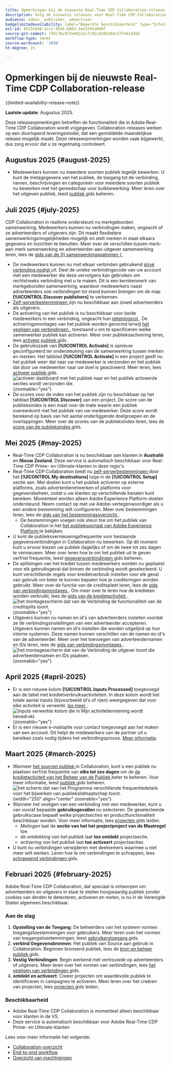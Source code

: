 ```yaml
---
title: Opmerkingen bij de nieuwste Real-Time CDP Collaboration-release
description: Volg de nieuwste releases voor Real-Time CDP Collaboration
audience: admin, publisher, advertiser
badgelimitedavailability: label="Beperkte beschikbaarheid" type="Informative" url="https://helpx.adobe.com/legal/product-descriptions/real-time-customer-data-platform-collaboration.html newtab=true"
exl-id: 8513c648-1cc1-4544-b86d-2ee3193ab60f
source-git-commit: 738c7bc9f3a482a1c7c92c820b364c577e61dd56
workflow-type: tm+mt
source-wordcount: '1030'
ht-degree: 1%

---
```


# Opmerkingen bij de nieuwste Real-Time CDP Collaboration-release

{{limited-availability-release-note}}

**Laatste update**: Augustus 2025.

Deze releaseopmerkingen betreffen de functionaliteit die in Adobe Real-Time CDP Collaboration wordt vrijgegeven. Collaboration-releases werken op een doorlopend leveringsmodel, dat een gemiddelde maandelijkse release mogelijk maakt. Deze releaseopmerkingen worden vaak bijgewerkt, dus zorg ervoor dat u ze regelmatig controleert.

## Augustus 2025 {#august-2025}

* Medewerkers kunnen nu meerdere soorten publiek tegelijk bewerken. U kunt de metagegevens van het publiek, de toegang tot de verbinding, namen, beschrijvingen en categorieën voor meerdere soorten publiek nu bewerken met het gereedschap voor bulkbewerking. Meer leren over het uitgeven publiek, leest [ publiek ](../setup/onboard-audiences.md#edit-audiences) gids beheren.

## Juli 2025 {#july-2025}

CDP Collaboration in realtime ondersteunt nu merkgebonden samenwerking. Medewerkers kunnen nu verbindingen maken, ongeacht of ze adverteerders of uitgevers zijn. Dit maakt flexibelere samenwerkingsmogelijkheden mogelijk en stelt merken in staat elkaars gegevens en inzichten te benutten. Meer over de verschillen tussen merk-aan-merk samenwerking en adverteerder-aan-uitgever samenwerking leren, lees de [ gids van de 0} samenwerkingspatronen {.](../overview/collaboration-patterns.md)

* De medewerkers kunnen nu met elkaar verbinden gebruikend [ privé verbinding nodigt ](../connect/establishing-connections.md#private-connection-invites) uit. Deel de unieke verbindingscode van uw account met een medewerker die deze vervolgens kan gebruiken om rechtstreeks verbinding met u te maken. Dit is een kernkenmerk van merkgebonden samenwerking, waardoor medewerkers naast adverteerders ook verbindingen tot stand kunnen brengen om de map **[!UICONTROL Discover publishers]** te verkennen.
* [ Zelf-serverbestemmingen ](../setup/manage-destinations.md) zijn nu beschikbaar aan zowel adverteerders als uitgevers.
* De activering van het publiek is nu beschikbaar voor beide medewerkers in een verbinding, ongeacht hun [ rekeningsrol ](../overview/roles.md). De activeringsmontages van het publiek worden gevormd terwijl [ het vestigen van verbindingen ](../connect/establishing-connections.md#configure-connection-settings), toestaand u om te specificeren welke samenwerker publiek kan activeren. Meer over publieksactivering leren, lees [ activeer publiek ](../collaborate/activate.md) gids.
* De gebruikszaak van **[!UICONTROL Activate]** is opnieuw geconfigureerd ter ondersteuning van de samenwerking tussen merken en merken. Het tabblad **[!UICONTROL Activate]** in een project geeft nu het publiek weer dat naar uw medewerker is verzonden en het publiek dat door uw medewerker naar uw doel is geactiveerd. Meer leren, lees [ activeer publiek ](../collaborate/activate.md) gids. <br> ![ activeer dashboard met het publiek naar en het publiek activeerde secties wordt verzonden die.](/help/assets/release-notes/2025/activate-dashboard.png){zoomable="yes"}
* De scores voor de index van het publiek zijn nu beschikbaar op het tabblad **[!UICONTROL Discover]** van een project. De score van de publieksindex is een maat voor de mate waarin een publiek overeenkomt met het publiek van uw medewerker. Deze score wordt berekend op basis van het aantal onderliggende doelgroepen en de overlappingen. Meer over de scores van de publieksindex leren, lees de [ score van de publieksindex ](../collaborate/discover.md#audience-index-score) gids.

## Mei 2025 {#may-2025}

* Real-Time CDP Collaboration is nu beschikbaar aan klanten in **Australië** en **Nieuw Zeeland**. Deze service is automatisch beschikbaar voor Real-Time CDP Prime- en Ultimate-klanten in deze regio&#39;s.
* Real-Time CDP Collaboration biedt nu [ zelf-serverbestemmingen ](../setup/manage-destinations.md) door het **[!UICONTROL My destinations]** lusje in de **[!UICONTROL Setup]** sectie aan. Met doelen kunt u het publiek activeren op externe platforms, zoals advertentienetwerken of platforms voor gegevensbeheer, zodat u uw klanten op verschillende kanalen kunt bereiken. Momenteel worden alleen Adobe Experience Platform-doelen ondersteund. Neem contact op met uw Adobe-vertegenwoordiger als u een andere bestemming wilt configureren. Meer over bestemmingen leren, lees de [ gids van het bestemmingsoverzicht ](../destinations/overview.md).
   * De bestemmingen voegen ook steun toe om het publiek van Collaboration in het [ het publieksportaal van Adobe Experience Platform ](https://experienceleague.adobe.com/en/docs/experience-platform/segmentation/ui/audience-portal.md#manage-audiences) te bekijken.
* U kunt de publieksvernieuwingsfrequentie voor bestaande gegevensverbindingen in Collaboration nu bewerken. Op dit moment kunt u ervoor kiezen uw publiek dagelijks of om de twee tot zes dagen te vernieuwen. Meer over leren hoe te om het publiek uit te geven verfrist frequentie, leest [ gegevensverbindingen ](../setup/manage-data-connection.md#scheduling) gids beheren.
* De splitsingen van het krediet tussen medewerkers worden nu geplaatst voor elk gebruiksgeval dat binnen de verbinding wordt geselecteerd. U kunt verschillende regels voor kredietverbruik instellen voor elk geval van gebruik om beter te kunnen bepalen hoe je crediteringen worden gebruikt. Meer over de functie van de creditspleet leren, lees de [ gids van verbindingsmontages ](../connect/establishing-connections.md#connection-settings). Om meer over te leren hoe de kredieten worden verbruikt, lees de [ gids van de kredietactiviteit ](../setup/my-activity.md#types-of-activities). <br> ![ het montagesscherm dat van de Verbinding de functionaliteit van de creditsplits toont.](/help/assets/release-notes/2025/credit-split.png){zoomable="yes"}
* Uitgevers kunnen nu namen en id&#39;s van adverteerders instellen voordat ze de verbindingsinstellingen van een adverteerder accepteren. Uitgevers kunnen namen en id&#39;s instellen die worden uitgelijnd op hun interne systemen. Deze namen kunnen verschillen van de namen en id&#39;s van de adverteerder. Meer over het toevoegen van adverteerdernamen en IDs leren, lees de [ gids van verbindingsmontages ](../connect/establishing-connections.md#connection-settings.md). <br> ![ het montagesscherm dat van de Verbinding de uitgever toont die adverteerdernamen en IDs plaatsen.](/help/assets/release-notes/2025/add-advertiser-names-modal.png){zoomable="yes"}

## April 2025 {#april-2025}

* Er is een nieuwe kolom **[!UICONTROL Inputs Processed]** toegevoegd aan de tabel met kredietverbruiksactiviteiten. In deze kolom wordt het totale aantal inputs (bijvoorbeeld id&#39;s of rijen) weergegeven dat voor elke activiteit is verwerkt. [ las meer ](/help/guide/setup/my-activity.md#inputs-processed). <br> ![ Inputs verwerkte kolom die in Mijn activiteitenmening wordt benadrukt.](/help/assets/release-notes/2025/inputs-processed-column.png){zoomable="yes"}
* Er is een nieuwe e-mailoptie voor contact toegevoegd aan het maken van een account. Dit helpt de medewerkers van de partner uit u bereiken zoals nodig tijdens het verbindingsproces. [Meer informatie](../setup/onboard-account.md).

## Maart 2025 {#march-2025}

* Wanneer [ het sourcen publiek ](/help/guide/setup/onboard-audiences.md) in Collaboration, kunt u een publiek nu plaatsen verfrist frequentie van **elke tot zes dagen** om de [ de kredietactiviteit van het Beheer van de Publiek ](/help/guide/setup/my-activity.md#types-of-activities) beter te beheren. Voor meer informatie, leest [ publiek ](https://experienceleague.adobe.com/en/docs/experience-platform/segmentation/ui/audience-portal.md#manage-audiences) gids beheren. <br> ![ het scherm dat van het Programma verschillende frequentiedetails voor het bijwerken van publiekslidmaatschap toont.](/help/assets/setup/add-manage-audiences/audience-scheduling-frequency.png " het scherm dat van het Programma verschillende frequentiedetails voor het bijwerken van publiekslidmaatschap toont."){width="250" align="center" zoomable="yes"}
* Wanneer het vestigen van een verbinding met een medewerker, kunt u van vooraf bepaalde **gebruiksgevallen** nu selecteren. De geselecteerde gebruikscase bepaalt welke projectsecties en productfunctionaliteit beschikbaar worden. Voor meer informatie, lees [ projecten ](/help/guide/collaborate/manage-projects.md#project-use-cases) gids leiden.
   * *Metingen* laat de **sectie van het het projectproject van de Maatregel** toe.
   * *de ontdekking van het publiek* laat **toe ontdekt** projectsectie.
   * *activering van het publiek* laat **toe activeert** projectsecties <br>
* U kunt nu verbindingen verwijderen met deelnemers waarmee u niet meer wilt werken. Leren hoe te om verbindingen te schrappen, lees [ schrappend verbindingen ](/help/guide/connect/establishing-connections.md#delete-connections) gids.

## Februari 2025 {#february-2025}

Adobe Real-Time CDP Collaboration, dat speciaal is ontworpen om adverteerders en uitgevers in staat te stellen hoogwaardig publiek zonder cookies van derden te detecteren, activeren en meten, is nu in de Verenigde Staten algemeen beschikbaar.

### Aan de slag

1. **Opstelling van de Toegang**: De beheerders van het systeem vormen toegangstoestemmingen voor gebruikers. Meer leren over het vormen van toegangstoestemmingen, leest [ gebruikerstoegang ](/help/guide/permissions/manage-user-access.md#RTCDP-collaboration-access) gids.
2. **verbind Gegevensbronnen**: Het publiek van Source aan gebruik in Collaboration. Beginnen bronsend publiek, lees de [ bron en beheer publiek ](/help/guide/setup/onboard-audiences.md) gids.
3. **Vestig Verbindingen**: Begin werkend met vertrouwde op adverteerders of uitgevers. Meer leren over het vormen van verbindingen, lees [ het vestigen van verbindingen ](/help/guide/connect/establishing-connections.md) gids.
4. **ontdekt en activeert**: Creeer projecten om waardevolle publiek te identificeren in campagnes te activeren. Meer leren over het creëren van projecten, lees [ projecten ](/help/guide/collaborate/manage-projects.md) gids leiden.

### Beschikbaarheid

* Adobe Real-Time CDP Collaboration is momenteel alleen beschikbaar voor klanten in de VS.
* Deze service is automatisch beschikbaar voor Adobe Real-Time CDP Prime- en Ultimate-klanten

Lees voor meer informatie het volgende:

* [Collaboration-overzicht](/help/guide/home.md)
* [End-to-end workflow](/help/guide/overview/end-to-end-workflow.md)
* [Overzicht van machtigingen](/help/guide/permissions/overview.md)
